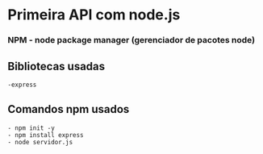 # Primeira API com node.js 

### NPM - node package manager (gerenciador de pacotes node)

## Bibliotecas usadas 
    -express

## Comandos npm usados 
    - npm init -y
    - npm install express
    - node servidor.js



